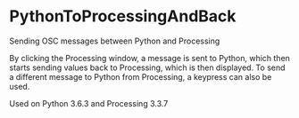# PythonToProcessingAndBack
Sending OSC messages between Python and Processing

By clicking the Processing window, a message is sent to Python, which then starts sending values back to Processing, which is then displayed. To send a different message to Python from Processing, a keypress can also be used.

Used on Python 3.6.3 and Processing 3.3.7
